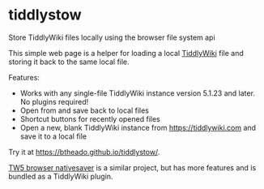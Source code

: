 # tiddlystow
Store TiddlyWiki files locally using the browser file system api

This simple web page is a helper for loading a local [TiddlyWiki](https://tiddlywiki.com) file and storing it back to the same local file.

Features:

- Works with any single-file TiddlyWiki instance version 5.1.23 and later. No plugins required!
- Open from and save back to local files
- Shortcut buttons for recently opened files
- Open a new, blank TiddlyWiki instance from https://tiddlywiki.com and save it to a local file

Try it at https://btheado.github.io/tiddlystow/.


[TW5 browser nativesaver](https://github.com/slaymaker1907/TW5-browser-nativesaver) is a similar project, but has more features and is bundled as a TiddlyWiki plugin.
